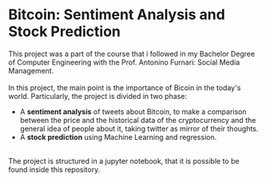 # Bitcoin: Sentiment Analysis and Stock Prediction
This project was a part of the course that i followed in my Bachelor Degree of Computer Engineering with the Prof. Antonino Furnari: Social Media Management.<br><br>
In this project, the main point is the importance of Bicoin in the today's world. Particularly, the project is divided in two phase:
* A __sentiment analysis__ of tweets about Bitcoin, to make a comparison between the price and the historical data of the cryptocurrency and the general idea of people about it, taking twitter as mirror of their thoughts.
* A __stock prediction__ using Machine Learning and regression.
<br><br>
<p>The project is structured in a jupyter notebook, that it is possible to be found inside this repository.

